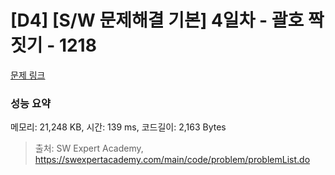 # [D4] [S/W 문제해결 기본] 4일차 - 괄호 짝짓기 - 1218 

[문제 링크](https://swexpertacademy.com/main/code/problem/problemDetail.do?contestProbId=AV14eWb6AAkCFAYD) 

### 성능 요약

메모리: 21,248 KB, 시간: 139 ms, 코드길이: 2,163 Bytes



> 출처: SW Expert Academy, https://swexpertacademy.com/main/code/problem/problemList.do